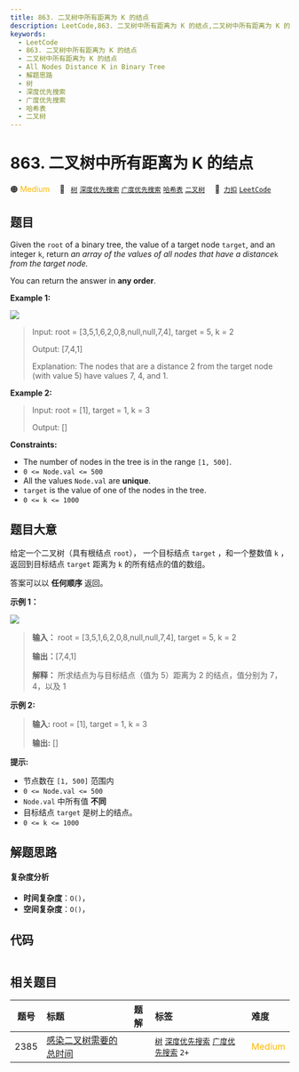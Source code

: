 ```yaml
---
title: 863. 二叉树中所有距离为 K 的结点
description: LeetCode,863. 二叉树中所有距离为 K 的结点,二叉树中所有距离为 K 的结点,All Nodes Distance K in Binary Tree,解题思路,树,深度优先搜索,广度优先搜索,哈希表,二叉树
keywords:
  - LeetCode
  - 863. 二叉树中所有距离为 K 的结点
  - 二叉树中所有距离为 K 的结点
  - All Nodes Distance K in Binary Tree
  - 解题思路
  - 树
  - 深度优先搜索
  - 广度优先搜索
  - 哈希表
  - 二叉树
---
```


# 863. 二叉树中所有距离为 K 的结点

🟠 <font color=#ffb800>Medium</font>&emsp; 🔖&ensp; [`树`](/tag/tree.md) [`深度优先搜索`](/tag/depth-first-search.md) [`广度优先搜索`](/tag/breadth-first-search.md) [`哈希表`](/tag/hash-table.md) [`二叉树`](/tag/binary-tree.md)&emsp; 🔗&ensp;[`力扣`](https://leetcode.cn/problems/all-nodes-distance-k-in-binary-tree) [`LeetCode`](https://leetcode.com/problems/all-nodes-distance-k-in-binary-tree)

## 题目

Given the `root` of a binary tree, the value of a target node `target`, and an
integer `k`, return _an array of the values of all nodes that have a
distance_`k` _from the target node._

You can return the answer in **any order**.



**Example 1:**

![](https://s3-lc-upload.s3.amazonaws.com/uploads/2018/06/28/sketch0.png)

> Input: root = [3,5,1,6,2,0,8,null,null,7,4], target = 5, k = 2
> 
> Output: [7,4,1]
> 
> Explanation: The nodes that are a distance 2 from the target node (with value 5) have values 7, 4, and 1.

**Example 2:**

> Input: root = [1], target = 1, k = 3
> 
> Output: []

**Constraints:**

  * The number of nodes in the tree is in the range `[1, 500]`.
  * `0 <= Node.val <= 500`
  * All the values `Node.val` are **unique**.
  * `target` is the value of one of the nodes in the tree.
  * `0 <= k <= 1000`


## 题目大意

给定一个二叉树（具有根结点 `root`）， 一个目标结点 `target` ，和一个整数值 `k` ，返回到目标结点 `target` 距离为 `k`
的所有结点的值的数组。

答案可以以 **任何顺序** 返回。



**示例 1：**

![](https://s3-lc-upload.s3.amazonaws.com/uploads/2018/06/28/sketch0.png)

> 
> 
> 
> 
> 
> **输入：** root = [3,5,1,6,2,0,8,null,null,7,4], target = 5, k = 2
> 
> **输出：**[7,4,1]
> 
> **解释：** 所求结点为与目标结点（值为 5）距离为 2 的结点，值分别为 7，4，以及 1
> 
> 

**示例 2:**

> 
> 
> 
> 
> 
> **输入:** root = [1], target = 1, k = 3
> 
> **输出:** []
> 
> 



**提示:**

  * 节点数在 `[1, 500]` 范围内
  * `0 <= Node.val <= 500`
  * `Node.val` 中所有值 **不同**
  * 目标结点 `target` 是树上的结点。
  * `0 <= k <= 1000`




## 解题思路

#### 复杂度分析

- **时间复杂度**：`O()`，
- **空间复杂度**：`O()`，

## 代码

```javascript

```

## 相关题目

<!-- prettier-ignore -->
| 题号 | 标题 | 题解 | 标签 | 难度 |
| :------: | :------ | :------: | :------ | :------ |
| 2385 | [感染二叉树需要的总时间](https://leetcode.com/problems/amount-of-time-for-binary-tree-to-be-infected) |  |  [`树`](/tag/tree.md) [`深度优先搜索`](/tag/depth-first-search.md) [`广度优先搜索`](/tag/breadth-first-search.md) `2+` | <font color=#ffb800>Medium</font> |